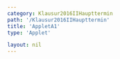 ```yaml
---
category: Klausur2016IIHaupttermin
path: '/Klausur2016IIHaupttermin'
title: 'AppletA1'
type: 'Applet'

layout: nil
---
```

<link type="text/css" href="https://cdnjs.cloudflare.com/ajax/libs/jsxgraph/0.99.6/jsxgraph.css"><link rel="stylesheet" type="text/css" href="{{ site.jsxurl }}/jsxgraph.css" />
<div id="JXGc1e9aa98-89c1-44f2-b5e3-19adf0df1325" class="jxgbox" style="width:500px; height:500px">
<script type="text/javascript">
    (function() {
	//board
var board = JXG.JSXGraph.initBoard('c1e9aa98-89c1-44f2-b5e3-19adf0df1325', {
                boundingbox: [-1, 3750, 8.5, -250],
                showFullscreen: true, axis: true
                
            });  
           
var f = x => 3500 * (Math.pow(0.85, x));

var  Gf = board.create('functiongraph', [f, 0, 100], {label:{fontsize:18}});

var glider = board.create('glider', [3, 2200, Gf], {color: 'orange'});

var coords = board.create('text', [3.5, 3250, function(){
	return 'A( ' + JXG.toFixed(glider.X(), 2) + ', ' + JXG.toFixed(glider.Y(), 0) + ')';
}], {fontsize: 18});

var temp = function()
{
return JXG.toFixed(((3500- JXG.toFixed(glider.Y(), 0))/3500) * 100, 0);
};

var cooling = board.create('text', [3.5, 3000, function(){
return 'Wertverlust: '+ temp() + '%';
}], {fontsize: 18});

board.create('text', [0.5, 3500, '2016 HT II/III A1'], {fontsize: 18});

var x_l = board.create('line', [glider, function(){return [glider.X(), 0];}], {color:'gray'});
var y_l = board.create('line', [glider, function(){return [0, glider.Y()];}], {color:'gray'});

})()
  </script>
  </div>
